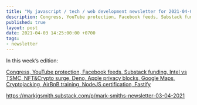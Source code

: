 ```yaml
---
title: "My javascript / tech / web development newsletter for 2021-04-03 is out!"
description: Congress, YouTube protection, Facebook feeds, Substack funding, Intel vs TSMC, NFT&Crypto surge, Deno, Apple privacy blocks, Google Maps, Cryptojacking, AirBnB training, NodeJS certification, Fastify
published: true
layout: post
date: 2021-04-03 14:25:00:00 +0700
tags:
- newsletter
---
```

In this week’s edition:

[Congress, YouTube protection, Facebook feeds, Substack funding, Intel vs TSMC, NFT&Crypto surge, Deno, Apple privacy blocks, Google Maps, Cryptojacking, AirBnB training, NodeJS certification, Fastify](https://markjgsmith.substack.com/p/mark-smiths-newsletter-03-04-2021)

https://markjgsmith.substack.com/p/mark-smiths-newsletter-03-04-2021
